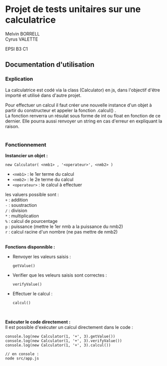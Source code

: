 # Projet de tests unitaires sur une calculatrice
Melvin BORRELL <br>
Cyrus VALETTE

EPSI B3 C1

## Documentation d'utilisation
### Explication
La calculatrice est codé via la class (Calculator) en js, dans l'objectif d'être importé et utilisé dans d'autre projet. <br>

Pour effectuer un calcul il faut créer une nouvelle instance d'un objet à partir du constructeur et appeler la fonction .calcul() . <br>
La fonction renverra un résulat sous forme de int ou float en fonction de ce dernier. Elle pourra aussi renvoyer un string en cas d'erreur en expliquant la raison.
<br><br>


### Fonctionnement
**Instancier un objet :<br>**

  ```
  new Calculator( <nmb1> , '<operateur>', <nmb2> )
  ```

* ```<nmb1>``` : le 1er terme du calcul
* ```<nmb2>``` : le 2e terme du calcul
* ```<operateur>``` : le calcul à effectuer 
    
les valuers possible sont : <br>
```+``` : addition <br>
```-``` : soustraction <br>
```/``` : division <br>
```*``` : multiplication <br>
```%``` : calcul de pourcentage <br>
```p``` : puissance (mettre le 1er nmb a la puissance du nmb2) <br>
```r``` : calcul racine d'un nombre (ne pas mettre de nmb2) <br>
<br>

**Fonctions disponnible :** <br>
* Renvoyer les valeurs saisis :
    ```
    getValue()
    ```

* Verifier que les veleurs saisis sont correctes :
    ```
    verifyValue()
    ```

* Effectuer le calcul :
    ```
    calcul()
    ``` 
<br>

**Exécuter le code directement :** <br>
Il est possible d'exécuter un calcul directement dans le code :

```
console.log(new Calculator(1, '+', 3).getValue())
console.log(new Calculator(1, '+', 3).verifyValue())
console.log(new Calculator(1, '+', 3).calcul())

// en console :
node src/app.js
```
